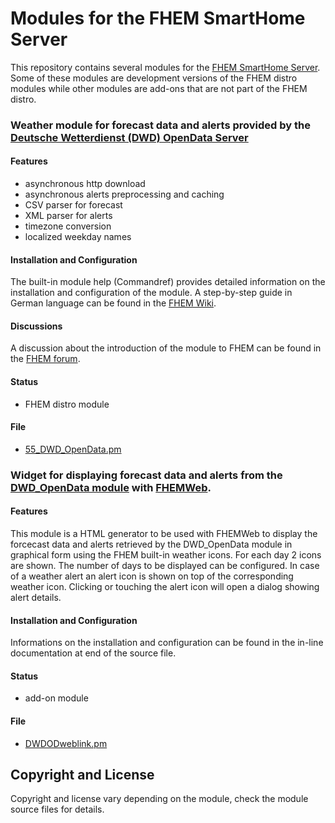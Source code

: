 Modules for the FHEM SmartHome Server
=====================================

This repository contains several modules for the [FHEM SmartHome Server](https://fhem.de/). Some of these modules are development versions of the FHEM distro modules while other modules are add-ons that are not part of the FHEM distro.

### Weather module for forecast data and alerts provided by the [Deutsche Wetterdienst (DWD) OpenData Server](https://www.dwd.de/DE/leistungen/opendata/opendata.html)

#### Features
   - asynchronous http download
   - asynchronous alerts preprocessing and caching
   - CSV parser for forecast
   - XML parser for alerts
   - timezone conversion
   - localized weekday names

#### Installation and Configuration
The built-in module help (Commandref) provides detailed information on the installation and configuration of the module. A step-by-step guide in German language can be found in the [FHEM Wiki](https://wiki.fhem.de/wiki/DWD_OpenData).

#### Discussions
A discussion about the introduction of the module to FHEM can be found in the [FHEM forum](https://forum.fhem.de/index.php/topic,83097.0.html).

#### Status
   - FHEM distro module
   
#### File
   - [55_DWD_OpenData.pm](https://github.com/jnsbyr/fhem/blob/master/FHEM/55_DWD_OpenData.pm)


### Widget for displaying forecast data and alerts from the [DWD_OpenData module](https://github.com/jnsbyr/fhem/blob/master/FHEM/55_DWD_OpenData.pm) with [FHEMWeb](https://wiki.fhem.de/wiki/FHEMWEB).

#### Features
This module is a HTML generator to be used with FHEMWeb to display the forcecast data and alerts retrieved by the DWD_OpenData module in graphical form using the FHEM built-in weather icons. For each day 2 icons are shown. The number of days to be displayed can be configured. In case of a weather alert an alert icon is shown on top of the corresponding weather icon. Clicking or touching the alert icon will open a dialog showing alert details.

#### Installation and Configuration
Informations on the installation and configuration can be found in the in-line documentation at end of the source file.

#### Status
   - add-on module
   
#### File
   - [DWDODweblink.pm](https://github.com/jnsbyr/fhem/blob/master/FHEM/DWDODweblink.pm)
   

## Copyright and License ##

Copyright and license vary depending on the module, check the module source files for details.